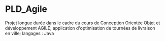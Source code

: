 # PLD_Agile
Projet longue durée dans le cadre du cours de Conception Orientée Objet et développement AGILE; application d'optimisation de tournées de livraison en ville; langages : Java
